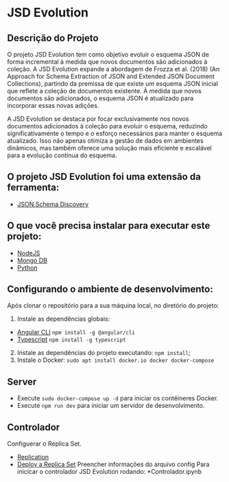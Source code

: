 # JSD Evolution

## Descrição do Projeto
O projeto JSD Evolution tem como objetivo evoluir o esquema JSON de forma incremental à medida que novos documentos são adicionados à coleção. A JSD Evolution expande a abordagem de Frozza et al. (2018) (An Approach for Schema Extraction of JSON and Extended JSON Document Collections), partindo da premissa de que existe um esquema JSON inicial que reflete a coleção de documentos existente. À medida que novos documentos são adicionados, o esquema JSON é atualizado para incorporar essas novas adições.

A JSD Evolution se destaca por focar exclusivamente nos novos documentos adicionados à coleção para evoluir o esquema, reduzindo significativamente o tempo e o esforço necessários para manter o esquema atualizado. Isso não apenas otimiza a gestão de dados em ambientes dinâmicos, mas também oferece uma solução mais eficiente e escalável para a evolução contínua do esquema.

## O projeto JSD Evolution foi uma extensão da ferramenta: 
* [JSON Schema Discovery](https://github.com/feekosta/JSONSchemaDiscovery.git)

## O que você precisa instalar para executar este projeto:
* [NodeJS](http://nodejs.org)
* [Mongo DB](https://www.mongodb.org)
* [Python](https://www.python.org)

## Configurando o ambiente de desenvolvimento:

Após clonar o repositório para a sua máquina local, no diretório do projeto:
1. Instale as dependências globais:
* [Angular CLI](https://cli.angular.io/) `npm install -g @angular/cli`
* [Typescript](https://www.typescriptlang.org/) `npm install -g typescript`

2. Instale as dependências do projeto executando: `npm install`;
3. Instale o Docker: `sudo apt install docker.io docker docker-compose`

## Server
* Execute `sudo docker-compose up -d` para iniciar os contêineres Docker.
* Execute `npm run dev` para iniciar um servidor de desenvolvimento.

## Controlador
Configuerar o Replica Set.
* [Replication](https://www.mongodb.com/docs/manual/replication/)
* [Deploy a Replica Set](https://www.mongodb.com/docs/manual/tutorial/deploy-replica-set/)
Preencher informações do arquivo config
Para inicicar o controlador JSD Evolution rodando:
*Controlador.ipynb
